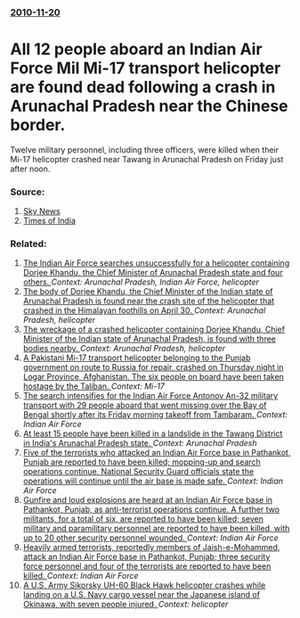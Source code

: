 ### [2010-11-20](/news/2010/11/20/index.md)

# All 12 people aboard an Indian Air Force Mil Mi-17 transport helicopter are found dead following a crash in Arunachal Pradesh near the Chinese border. 

Twelve military personnel, including three officers, were killed when their Mi-17 helicopter crashed near Tawang in Arunachal Pradesh on Friday just after noon.


### Source:

1. [Sky News](http://www.skynews.com.au/topstories/article.aspx?id=541636&vId=)
2. [Times of India](http://timesofindia.indiatimes.com/india/IAF-copter-crash-in-Arunachal-leaves-12-servicemen-dead/articleshow/6957496.cms)

### Related:

1. [The Indian Air Force searches unsuccessfully for a helicopter containing Dorjee Khandu, the Chief Minister of Arunachal Pradesh state and four others. ](/news/2011/05/1/the-indian-air-force-searches-unsuccessfully-for-a-helicopter-containing-dorjee-khandu-the-chief-minister-of-arunachal-pradesh-state-and-fo.md) _Context: Arunachal Pradesh, Indian Air Force, helicopter_
2. [The body of Dorjee Khandu, the Chief Minister of the Indian state of Arunachal Pradesh is found near the crash site of the helicopter that crashed in the Himalayan foothills on April 30. ](/news/2011/05/5/the-body-of-dorjee-khandu-the-chief-minister-of-the-indian-state-of-arunachal-pradesh-is-found-near-the-crash-site-of-the-helicopter-that-c.md) _Context: Arunachal Pradesh, helicopter_
3. [The wreckage of a crashed helicopter containing Dorjee Khandu, Chief Minister of the Indian state of Arunachal Pradesh, is found with three bodies nearby. ](/news/2011/05/4/the-wreckage-of-a-crashed-helicopter-containing-dorjee-khandu-chief-minister-of-the-indian-state-of-arunachal-pradesh-is-found-with-three.md) _Context: Arunachal Pradesh, helicopter_
4. [A Pakistani Mi-17 transport helicopter belonging to the Punjab government  on route to Russia for repair, crashed on Thursday night in Logar Province, Afghanistan.  The six people on board have been taken hostage by the Taliban. ](/news/2016/08/5/a-pakistani-mi-17-transport-helicopter-belonging-to-the-punjab-government-on-route-to-russia-for-repair-crashed-on-thursday-night-in-logar.md) _Context: Mi-17_
5. [The search intensifies for the Indian Air Force Antonov An-32 military transport with 29 people aboard  that went missing over the Bay of Bengal shortly after its Friday morning takeoff from Tambaram. ](/news/2016/07/23/the-search-intensifies-for-the-indian-air-force-antonov-an-32-military-transport-with-29-people-aboard-that-went-missing-over-the-bay-of-be.md) _Context: Indian Air Force_
6. [At least 15 people have been killed in a landslide in the Tawang District in India's Arunachal Pradesh state. ](/news/2016/04/22/at-least-15-people-have-been-killed-in-a-landslide-in-the-tawang-district-in-india-s-arunachal-pradesh-state.md) _Context: Arunachal Pradesh_
7. [Five of the terrorists who attacked an Indian Air Force base in Pathankot, Punjab are reported to have been killed; mopping-up and search operations continue. National Security Guard officials state the operations will continue until the air base is made safe. ](/news/2016/01/4/five-of-the-terrorists-who-attacked-an-indian-air-force-base-in-pathankot-punjab-are-reported-to-have-been-killed-mopping-up-and-search-op.md) _Context: Indian Air Force_
8. [Gunfire and loud explosions are heard at an Indian Air Force base in Pathankot, Punjab, as anti-terrorist operations continue. A further two militants, for a total of six, are reported to have been killed; seven military and paramilitary personnel are reported to have been killed, with up to 20 other security personnel wounded. ](/news/2016/01/3/gunfire-and-loud-explosions-are-heard-at-an-indian-air-force-base-in-pathankot-punjab-as-anti-terrorist-operations-continue-a-further-two.md) _Context: Indian Air Force_
9. [Heavily armed terrorists, reportedly members of Jaish-e-Mohammed, attack an Indian Air Force base in Pathankot, Punjab; three security force personnel and four of the terrorists are reported to have been killed. ](/news/2016/01/2/heavily-armed-terrorists-reportedly-members-of-jaish-e-mohammed-attack-an-indian-air-force-base-in-pathankot-punjab-three-security-force.md) _Context: Indian Air Force_
10. [A U.S. Army Sikorsky UH-60 Black Hawk helicopter crashes while landing on a U.S. Navy cargo vessel near the Japanese island of Okinawa, with seven people injured. ](/news/2015/08/12/a-u-s-army-sikorsky-uh-60-black-hawk-helicopter-crashes-while-landing-on-a-u-s-navy-cargo-vessel-near-the-japanese-island-of-okinawa-with.md) _Context: helicopter_
